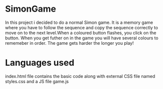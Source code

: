 # SimonGame
In this project i decided to do a normal Simon game. It is a memory game where you have to follow the sequence and copy the sequence correctly to move on to the next level.When a coloured button flashes, you click on the button. When you get futher on in the game you will have several colours to rememeber in order. The game gets harder the longer you play!
# Languages used
index.html file contains the basic code along with external CSS file named styles.css and a JS file game.js
